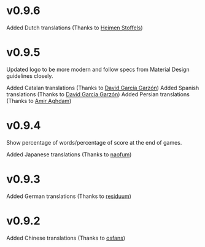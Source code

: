# v0.9.6

Added Dutch translations (Thanks to [Heimen Stoffels](https://hosted.weblate.org/user/vistaus/))

# v0.9.5

Updated logo to be more modern and follow specs from Material Design guidelines closely.

Added Catalan translations (Thanks to [David García Garzón](https://hosted.weblate.org/user/vokimon/))
Added Spanish translations (Thanks to [David García Garzón](https://hosted.weblate.org/user/vokimon/))
Added Persian translations (Thanks to [Amir Aghdam](https://hosted.weblate.org/user/atorpat/))

# v0.9.4

Show percentage of words/percentage of score at the end of games.

Added Japanese translations (Thanks to [naofum](https://hosted.weblate.org/user/naofum/))

# v0.9.3

Added German translations (Thanks to [residuum](https://github.com/residuum))

# v0.9.2

Added Chinese translations (Thanks to [osfans](https://github.com/osfans))

